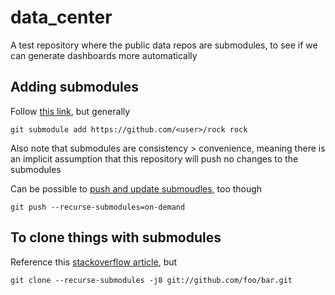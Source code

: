 # data_center
A test repository where the public data repos are submodules, to see if we can generate dashboards more automatically

## Adding submodules
Follow [this link](https://github.blog/2016-02-01-working-with-submodules/), but generally

```shell
git submodule add https://github.com/<user>/rock rock
```

Also note that submodules are consistency > convenience, meaning there is an implicit assumption that this repository will push no changes to the submodules 

Can be possible to [push and update submoudles](https://stackoverflow.com/questions/5814319/git-submodule-push), too though
```
git push --recurse-submodules=on-demand
```

## To clone things with submodules
Reference this [stackoverflow article](https://stackoverflow.com/questions/3796927/how-do-i-git-clone-a-repo-including-its-submodules), but

```
git clone --recurse-submodules -j8 git://github.com/foo/bar.git
```
